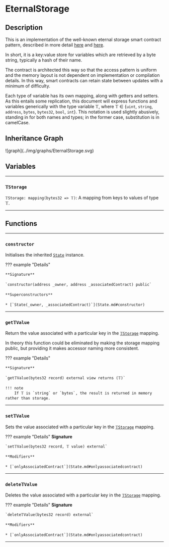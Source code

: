 # EternalStorage

## Description

This is an implementation of the well-known eternal storage smart contract pattern, described in more detail [here](https://fravoll.github.io/solidity-patterns/eternal_storage.html) and [here](https://medium.com/rocket-pool/upgradable-solidity-contract-design-54789205276d).

In short, it is a key:value store for variables which are retrieved by a byte string, typically a hash of their name.

The contract is architected this way so that the access pattern is uniform and the memory layout is not dependent on implementation or compilation details. In this way, smart contracts can retain state between updates with a minimum of difficulty.

Each type of variable has its own mapping, along with getters and setters. As this entails some replication, this document will express functions and variables generically with the type variable 𝕋, where 𝕋 $\in$ {`uint`, `string`, `address`, `bytes`, `bytes32`, `bool`, `int`}. This notation is used slightly abusively, standing in for both names and types; in the former case, substitution is in camelCase.

<section-sep />

## Inheritance Graph

<inheritance-graph>
    ![graph](../img/graphs/EternalStorage.svg)
</inheritance-graph>

<section-sep />

## Variables

---

### `𝕋Storage`

`𝕋Storage: mapping(bytes32 => 𝕋)`: A mapping from keys to values of type 𝕋.

---

<section-sep />

## Functions

---

### `constructor`

Initialises the inherited [`State`](State.md) instance.

??? example "Details"

    **Signature**
    
    `constructor(address _owner, address _associatedContract) public`

    **Superconstructors**

    * [`State(_owner, _associatedContract)`](State.md#constructor)

---

### `get𝕋Value`

Return the value associated with a particular key in the [`𝕋Storage`](EternalStorage.md#storage) mapping.

In theory this function could be eliminated by making the storage mapping public, but providing it makes accessor naming more consistent.

??? example "Details"

    **Signature**

    `get𝕋Value(bytes32 record) external view returns (𝕋)`

    !!! note
        If 𝕋 is `string` or `bytes`, the result is returned in memory rather than storage.

---

### `set𝕋Value`

Sets the value associated with a particular key in the [`𝕋Storage`](EternalStorage.md#storage) mapping.

??? example "Details"
    **Signature**

    `set𝕋Value(bytes32 record, 𝕋 value) external`

    **Modifiers**

    * [`onlyAssociatedContract`](State.md#onlyassociatedcontract)

---

### `delete𝕋Value`

Deletes the value associated with a particular key in the [`𝕋Storage`](EternalStorage.md#storage) mapping.

??? example "Details"
    **Signature**

    `delete𝕋Value(bytes32 record) external`

    **Modifiers**

    * [`onlyAssociatedContract`](State.md#onlyassociatedcontract)

---

<section-sep />
